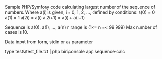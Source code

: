Sample PHP/Symfony code calculating largest number of the sequence of numbers. 
Where a(i) is given, i = 0, 1, 2, ..., defined by conditions:
a(0) = 0
a(1) = 1
a(2i) = a(i)
a(2i+1) = a(i) + a(i+1)

Sequence is a(0), a(1), ..., a(n)
n range is (1<= n =< 99 999)
Max number of cases is 10.

Data input from form, stdin or as parameter.

type tests\test_file.txt | php bin\console app:sequence-calc
